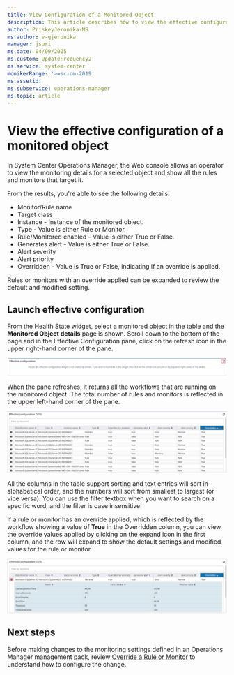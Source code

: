 ```yaml
---
title: View Configuration of a Monitored Object
description: This article describes how to view the effective configuration of a monitored object in the Operations Manager HTLM5 Web console.
author: PriskeyJeronika-MS
ms.author: v-gjeronika
manager: jsuri
ms.date: 04/09/2025
ms.custom: UpdateFrequency2
ms.service: system-center
monikerRange: '>=sc-om-2019'
ms.assetid:
ms.subservice: operations-manager
ms.topic: article
---
```


# View the effective configuration of a monitored object

 In System Center Operations Manager, the Web console allows an operator to view the monitoring details for a selected object and show all the rules and monitors that target it.

From the results, you're able to see the following details:

* Monitor/Rule name
* Target class
* Instance - Instance of the monitored object.
* Type - Value is either Rule or Monitor.
* Rule/Monitored enabled - Value is either True or False.
* Generates alert - Value is either True or False.
* Alert severity
* Alert priority
* Overridden - Value is True or False, indicating if an override is applied.  

Rules or monitors with an override applied can be expanded to review the default and modified setting.  

## Launch effective configuration

From the Health State widget, select a monitored object in the table and the **Monitored Object details** page is shown.  Scroll down to the bottom of the page and in the Effective Configuration pane, click on the refresh icon in the upper right-hand corner of the pane.  

![Screenshot showing Enable effective configuration for a monitored instance.](./media/view-effective-configuration/effective-configuration-02.png)

When the pane refreshes, it returns all the workflows that are running on the monitored object.  The total number of rules and monitors is reflected in the upper left-hand corner of the pane.  

![Screenshot showing Example of the effective configuration of a Windows computer object.](./media/view-effective-configuration/effective-configuration-01.png)

All the columns in the table support sorting and text entries will sort in alphabetical order, and the numbers will sort from smallest to largest (or vice versa).  You can use the filter textbox when you want to search on a specific word, and the filter is case insensitive.  

If a rule or monitor has an override applied, which is reflected by the workflow showing a value of **True** in the Overridden column, you can view the override values applied by clicking on the expand icon in the first column, and the row will expand to show the default settings and modified values for the rule or monitor.

![Screenshot showing Example to Override effective configuration of a Windows computer object.](./media/view-effective-configuration/effective-configuration-overrides-01.png)

## Next steps

Before making changes to the monitoring settings defined in an Operations Manager management pack, review [Override a Rule or Monitor](manage-mp-override-rule-monitor.md) to understand how to configure the change.
